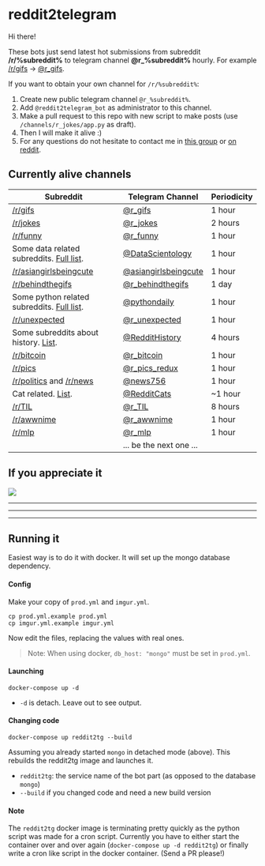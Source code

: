 reddit2telegram
===============

Hi there!

These bots just send latest hot submissions from subreddit **/r/%subreddit%** to telegram channel **@r_%subreddit%** hourly. For example [/r/gifs](https://www.reddit.com/r/gifs/) → [@r_gifs](https://telegram.me/r_gifs).

If you want to obtain your own channel for `/r/%subreddit%`:

1. Create new public telegram channel `@r_%subreddit%`.
2. Add `@reddit2telegram_bot` as administrator to this channel.
3. Make a pull request to this repo with new script to make posts (use `/channels/r_jokes/app.py` as draft).
4. Then I will make it alive :)
5. For any questions do not hesitate to contact me in [this group](https://telegram.me/r_channels) or [on reddit](https://www.reddit.com/user/fillll).


Currently alive channels
------------------------


| Subreddit | Telegram Channel | Periodicity |
|-----------|------------------|-------------|
| [/r/gifs](https://www.reddit.com/r/gifs/) | [@r_gifs](https://telegram.me/r_gifs) | 1 hour |
| [/r/jokes](https://www.reddit.com/r/jokes/) | [@r_jokes](https://telegram.me/r_jokes) | 2 hours |
| [/r/funny](https://www.reddit.com/r/funny/) | [@r_funny](https://telegram.me/r_funny) | 1 hour |
| Some data related subreddits. [Full list](https://github.com/Fillll/reddit2telegram/blob/master/channels/datascientology/app.py#L20). | [@DataScientology](https://telegram.me/datascientology) | 1 hour |
| [/r/asiangirlsbeingcute](https://www.reddit.com/r/asiangirlsbeingcute/) | [@asiangirlsbeingcute](https://telegram.me/asiangirlsbeingcute) | 1 hour |
| [/r/behindthegifs](https://www.reddit.com/r/behindthegifs/) | [@r_behindthegifs](https://telegram.me/r_behindthegifs) | 1 day |
| Some python related subreddits. [Full list](https://github.com/Fillll/reddit2telegram/blob/master/channels/pythondaily/app.py#L8). | [@pythondaily](https://telegram.me/pythondaily) | 1 hour |
| [/r/unexpected](https://www.reddit.com/r/unexpected/) | [@r_unexpected](https://telegram.me/r_unexpected) | 1 hour |
| Some subreddits about history. [List](https://github.com/Fillll/reddit2telegram/blob/master/channels/history/app.py#L20). | [@RedditHistory](https://telegram.me/RedditHistory) | 4 hours |
| [/r/bitcoin](https://www.reddit.com/r/bitcoin/) | [@r_bitcoin](https://telegram.me/r_Bitcoin) | 1 hour |
| [/r/pics](https://www.reddit.com/r/pics/) | [@r_pics_redux](https://telegram.me/r_pics_redux) | 1 hour |
| [/r/politics](https://www.reddit.com/r/politics/) and [/r/news](https://www.reddit.com/r/news/) | [@news756](https://telegram.me/news756) | 1 hour |
| Cat related. [List](https://github.com/Fillll/reddit2telegram/blob/master/channels/cats/app.py#L21). | [@RedditCats](https://telegram.me/redditcats) | ~1 hour |
| [/r/TIL](https://www.reddit.com/r/todayilearned/) | [@r_TIL](https://telegram.me/r_til) | 8 hours |
| [/r/awwnime](https://www.reddit.com/r/awwnime/) | [@r_awwnime](https://telegram.me/awwnime) | 1 hour |
| [/r/mlp](https://www.reddit.com/r/mylittlepony/) | [@r_mlp](https://t.me/r_mlp) | 1 hour |
|  | ... be the next one ... |  |


If you appreciate it
--------------------

[![](https://www.paypal.com/en_US/i/btn/btn_donateCC_LG.gif)](https://www.paypal.com/cgi-bin/webscr?cmd=_s-xclick&hosted_button_id=6EVWBT64BMXZS)


---
---
---


Running it
----------
Easiest way is to do it with docker. It will set up the mongo database dependency.

#### Config
Make your copy of `prod.yml` and `imgur.yml`. 
```shell
cp prod.yml.example prod.yml
cp imgur.yml.example imgur.yml
```

Now edit the files, replacing the values with real ones.

> Note: When using docker, `db_host: "mongo"` must be set in `prod.yml`. 
 
#### Launching
```shell
docker-compose up -d
```
- `-d` is detach. Leave out to see output.

#### Changing code
```shell
docker-compose up reddit2tg --build
```
Assuming you already started `mongo` in detached mode (above).
This rebuilds the reddit2tg image and launches it.
- `reddit2tg`: the service name of the bot part (as opposed to the database `mongo`)
- `--build` if you changed code and need a new build version

#### Note
The `reddit2tg` docker image is terminating pretty quickly as the python script was made for a cron script.
Currently you have to either start the container over and over again (`docker-compose up -d reddit2tg`)
or finally write a cron like script in the docker container. (Send a PR please!)
